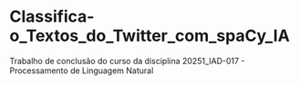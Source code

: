 # Classifica-o_Textos_do_Twitter_com_spaCy_IA
Trabalho de conclusão do curso da disciplina 20251_IAD-017 - Processamento de Linguagem Natural
